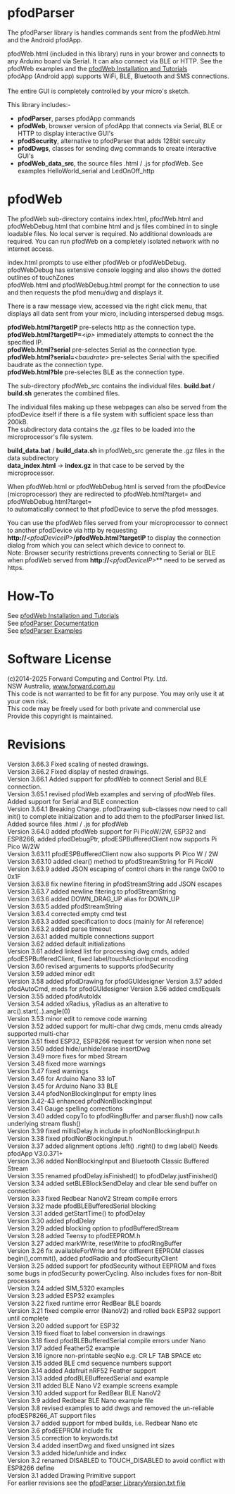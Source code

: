 # pfodParser
The pfodParser library is handles commands sent from the pfodWeb.html and the Android pfodApp.  

pfodWeb.html (included in this library) runs in your brower and connects to any Arduino board via Serial. It can also connect via BLE or HTTP.  See the pfodWeb examples and the [pfodWeb Installation and Tutorials](https://www.forward.com.au/pfod/pfodWeb/index.html)<br>
pfodApp (Android app) supports WiFi, BLE, Bluetooth and SMS connections.<br>  
The entire GUI is completely controlled by your micro's sketch.  

This library includes:-  
* **pfodParser**, parses pfodApp commands 
* **pfodWeb**, browser version of pfodApp that connects via Serial, BLE or HTTP to display interactive GUI's   
* **pfodSecurity**, alternative to pfodParser that adds 128bit sercuity   
* **pfodDwgs**, classes for sending dwg commands to create interactive GUI's 
* **pfodWeb_data_src**, the source files .html / .js for pfodWeb.  See examples HelloWorld_serial and LedOnOff_http

# pfodWeb
The pfodWeb sub-directory contains index.html, pfodWeb.html and pfodWebDebug.html that combine html and js files combined in to single loadable files. No local server is required. 
No additional downloads are required. You can run pfodWeb on a completely isolated network with no internet access.  

index.html prompts to use either pfodWeb or pfodWebDebug.  pfodWebDebug has extensive console logging and also shows the dotted outlines of touchZones  
pfodWeb.html and pfodWebDebug.html prompt for the connection to use and then requests the pfod menu/dwg and displays it.  

There is a raw message view, accessed via the right click menu, that displays all data sent from your micro, including interspersed debug msgs.

**pfodWeb.html?targetIP**  pre-selects http as the connection type.   
**pfodWeb.html?targetIP=**_\<ip\>_  immediately attempts to connect the the specified IP.    
**pfodWeb.html?serial**  pre-selectes Serial as the connection type.    
**pfodWeb.html?serial=**_\<baudrate\>_  pre-selectes Serial with the specified baudrate as the connection type.    
**pfodWeb.html?ble**  pre-selectes BLE as the connection type.    

The sub-directory pfodWeb_src contains the individual files.  **build.bat** / **build.sh** generates the combined files.

The individual files making up these webpages can also be served from the pfodDevice itself if there is a file system with sufficient space less than 200kB.  
The subdirectory data contains the .gz files to be loaded into the microprocessor's file system. 

**build_data.bat** / **build_data.sh** in pfodWeb_src generate the .gz files in the data subdirectory  
**data_index.html** -> **index.gz** in that case to be served by the microprocessor.  

When pfodWeb.html or pfodWebDebug.html is served from the pfodDevice (microprocessor) they are redirected to pfodWeb.html?target=<pfodDeviceIP> and pfodWebDebug.html?target=<pfodDeviceIP>  
to automatically connect to that pfodDevice to serve the pfod messages.  

You can use the pfodWeb files served from your microprocessor to connect to another pfodDevice via http by requesting  
**http://**_\<pfodDeviceIP\>_**/pfodWeb.html?targetIP**
to display the connection dialog from which you can select which device to connect to.  
Note: Browser security restrictions prevents connecting to Serial or BLE when pfodWeb served from **http://**_\<pfodDeviceIP\>_**  need to be served as https.       

# How-To
See [pfodWeb Installation and Tutorials](https://www.forward.com.au/pfod/pfodWeb/index.html)  
See [pfodParser Documentation](https://www.forward.com.au/pfod/pfodParserLibraries/index.html)  
See [pfodParser Examples](https://www.forward.com.au/pfod/index.html)  

# Software License
(c)2014-2025 Forward Computing and Control Pty. Ltd.  
NSW Australia, www.forward.com.au  
This code is not warranted to be fit for any purpose. You may only use it at your own risk.  
This code may be freely used for both private and commercial use  
Provide this copyright is maintained.  

# Revisions
Version 3.66.3 Fixed scaling of nested drawings.  
Version 3.66.2 Fixed display of nested drawings.      
Version 3.66.1 Added support for pfodWeb to connect Serial and BLE connection.    
Version 3.65.1 revised pfodWeb examples and serving of pfodWeb files. Added support for Serial and BLE connection  
Version 3.64.1 Breaking Change. pfodDrawing sub-classes now need to call init() to complete initialization and to add them to the pfodParser linked list. Added source files .html / .js for pfodWeb  
Version 3.64.0 added pfodWeb support for Pi PicoW/2W, ESP32 and ESP8266, added pfodDebugPtr, pfodESPBufferedClient now supports Pi Pico W/2W  
Version 3.63.11 pfodESPBufferedClient now also supports Pi Pico W / 2W  
Version 3.63.10 added clear() method to pfodStreamString for Pi PicoW  
Version 3.63.9 added JSON escaping of control chars in the range 0x00 to 0x1F  
Version 3.63.8 fix newline fitering in pfodStreamString add JSON escapes  
Version 3.63.7 added newline fitering to pfodStreamString  
Version 3.63.6 added DOWN_DRAG_UP alias for DOWN_UP  
Version 3.63.5 added pfodStreamString  
Version 3.63.4 corrected empty cmd test  
Version 3.63.3 added specification to docs (mainly for AI reference)  
Version 3.63.2 added parse timeout  
Version 3.63.1 added multiple connections support  
Version 3.62 added default initializations  
Version 3.61 added linked list for processing dwg cmds, added pfodESPBufferedClient, fixed label/touchActionInput encoding  
Version 3.60 revised arguments to supports pfodSecurity  
Version 3.59 added minor edit  
Version 3.58 added pfodDrawing for pfodGUIdesigner
Version 3.57 added pfodAutoCmd, mods for pfodGUIdesigner
Version 3.56 added cmdEquals  
Version 3.55 added pfodAutoIdx  
Version 3.54 added xRadius, yRadius as an alterative to arc().start(..).angle(0)  
Version 3.53 minor edit to remove code warning  
Version 3.52 added support for multi-char dwg cmds, menu cmds already supported multi-char  
Version 3.51 fixed ESP32, ESP8266 request for version when none set  
Version 3.50 added hide/unhide/erase insertDwg  
Version 3.49 more fixes for mbed Stream  
Version 3.48 fixed more warnings  
Version 3.47 fixed warnings  
Version 3.46 for Arduino Nano 33 IoT  
Version 3.45 for Arduino Nano 33 BLE  
Version 3.44 pfodNonBlockingInput for empty lines  
Version 3.42-43 enhanced pfodNonBlockingInput  
Version 3.41 Gauge spelling corrections  
Version 3.40 added copyTo to pfodRingBuffer and parser.flush() now calls underlying stream flush()  
Version 3.39 fixed millisDelay.h include in pfodNonBlockingInput.h  
Version 3.38 fixed pfodNonBlockingInput.h  
Version 3.37 added alignment options .left() .right() to dwg label()  Needs pfodApp V3.0.371+   
Version 3.36 added NonBlockingInput and Bluetooth Classic Buffered Stream  
Version 3.35 renamed pfodDelay.isFinished() to pfodDelay.justFinished()  
Version 3.34 added setBLEBlockSendDelay and clear ble send buffer on connection  
Version 3.33 fixed Redbear NanoV2 Stream compile errors  
Version 3.32 made pfodBLEBufferedSerial blocking   
Version 3.31 added getStartTime() to pfodDelay  
Version 3.30 added pfodDelay  
Version 3.29 added blocking option to pfodBufferedStream  
Version 3.28 added Teensy to pfodEEPROM.h  
Version 3.27 added markWrite, resetWrite to pfodRingBuffer  
Version 3.26 fix availableForWrite and for different EEPROM classes begin(),commit(), added pfodRadio and pfodSecurityClient  
Version 3.25 added support for pfodSecurity without EEPROM and fixes some bugs in pfodSecurity powerCycling. Also includes fixes for non-8bit processors  
Version 3.24 added SIM_5320 examples  
Version 3.23 added ESP32 examples  
Version 3.22 fixed runtime error RedBear BLE boards  
Version 3.21 fixed compile error (NanoV2) and rolled back ESP32 support until complete  
Version 3.20 added support for ESP32  
Version 3.19 fixed float to label conversion in drawings  
Version 3.18 fixed pfodBLEBufferedSerial compile errors under Nano  
Version 3.17 added Feather52 example  
Version 3.16 ignore non-printable seqNo e.g. CR LF TAB SPACE etc  
Version 3.15 added BLE cmd sequence numbers support  
Version 3.14 added Adafruit nRF52 Feather support  
Version 3.13 added pfodBLEBufferedSerial and example  
Version 3.11 added BLE Nano V2 example screens example  
Version 3.10 added support for RedBear BLE NanoV2  
Version 3.9 added Redbear BLE Nano example file  
Version 3.8 revised examples to add dwgs and removed the un-reliable pfodESP8266_AT support files  
Version 3.7 added support for mbed builds, i.e. Redbear Nano etc  
Version 3.6 pfodEEPROM include fix  
Version 3.5 correction to keywords.txt  
Version 3.4 added insertDwg and fixed unsigned int sizes  
Version 3.3 added hide/unhide and index  
Version 3.2 renamed DISABLED to TOUCH_DISABLED to avoid conflict with ESP8266 define  
Version 3.1 added Drawing Primitive support  
For earlier revisions see the [pfodParser LibraryVersion.txt file](https://www.forward.com.au/pfod/pfodParserLibraries/LibraryVersion.txt)  
